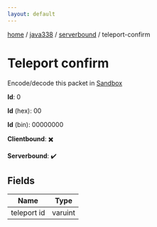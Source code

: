 ```yaml
---
layout: default
---
```


[home](/)  /  [java338](/protocol/java338)  /  [serverbound](/protocol/java338/serverbound)  /  teleport-confirm

# Teleport confirm

Encode/decode this packet in [Sandbox](../../../sandbox/java338#Serverbound.TeleportConfirm)

**Id**: 0

**Id** (hex): 00

**Id** (bin): 00000000

**Clientbound**: ✖️

**Serverbound**: ✔️

## Fields

Name | Type
---|---
teleport id | varuint
